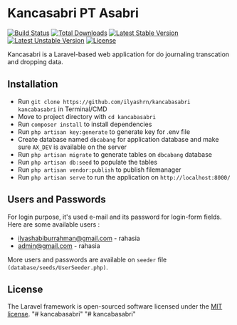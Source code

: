 # Kancasabri PT Asabri

[![Build Status](https://travis-ci.org/laravel/framework.svg)](https://travis-ci.org/laravel/framework)
[![Total Downloads](https://poser.pugx.org/laravel/framework/d/total.svg)](https://packagist.org/packages/laravel/framework)
[![Latest Stable Version](https://poser.pugx.org/laravel/framework/v/stable.svg)](https://packagist.org/packages/laravel/framework)
[![Latest Unstable Version](https://poser.pugx.org/laravel/framework/v/unstable.svg)](https://packagist.org/packages/laravel/framework)
[![License](https://poser.pugx.org/laravel/framework/license.svg)](https://packagist.org/packages/laravel/framework)

Kancasabri is a Laravel-based web application for do journaling transcation and dropping data.

## Installation

* Run `git clone https://github.com/ilyashrn/kancabasabri kancabasabri` in Terminal/CMD
* Move to project directory with `cd kancabasabri`
* Run `composer install` to install dependencies
* Run `php artisan key:generate` to generate key for .env file
* Create database named `dbcabang` for application database and make sure `AX_DEV` is available on the server
* Run `php artisan migrate` to generate tables on `dbcabang` database
* Run `php artisan db:seed` to populate the tables
* Run `php artisan vendor:publish` to publish filemanager
* Run `php artisan serve` to run the application on `http://localhost:8000/`

## Users and Passwords

For login purpose, it's used e-mail and its password for login-form fields. Here are some available users : 
* ilyashabiburrahman@gmail.com - rahasia
* admin@gmail.com - rahasia

More users and passwords are available on `seeder` file `(database/seeds/UserSeeder.php)`.

## License

The Laravel framework is open-sourced software licensed under the [MIT license](http://opensource.org/licenses/MIT).
"# kancabasabri" 
"# kancabasabri" 
